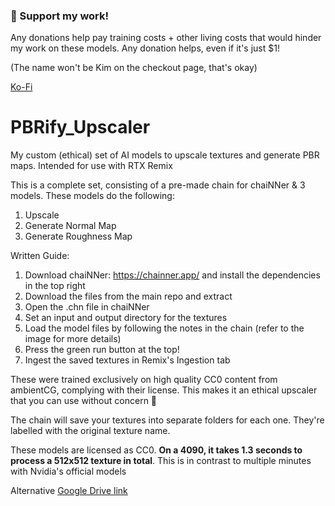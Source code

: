 ### 🚀 Support my work!

Any donations help pay training costs + other living costs that would hinder my work on these models. Any donation helps, even if it's just $1!

(The name won't be Kim on the checkout page, that's okay)

[Ko-Fi](https://ko-fi.com/kim20913944)

# PBRify_Upscaler
My custom (ethical) set of AI models to upscale textures and generate PBR maps. Intended for use with RTX Remix

This is a complete set, consisting of a pre-made chain for chaiNNer & 3 models. These models do the following:
1. Upscale
2. Generate Normal Map
3. Generate Roughness Map

Written Guide:
1. Download chaiNNer: https://chainner.app/ and install the dependencies in the top right
2. Download the files from the main repo and extract
3. Open the .chn file in chaiNNer
4. Set an input and output directory for the textures
5. Load the model files by following the notes in the chain (refer to the image for more details)
6. Press the green run button at the top!
7. Ingest the saved textures in Remix's Ingestion tab

These were trained exclusively on high quality CC0 content from ambientCG, complying with their license. This makes it an ethical upscaler that you can use without concern 🙂

The chain will save your textures into separate folders for each one. They're labelled with the original texture name.

These models are licensed as CC0. **On a 4090, it takes 1.3 seconds to process a 512x512 texture in total**. This is in contrast to multiple minutes with Nvidia's official models

Alternative [Google Drive link](<https://drive.google.com/drive/folders/1TN4bzbHJe1Sg0frPmH5q8Rd6lhpPGGiv?usp=drive_link>)
